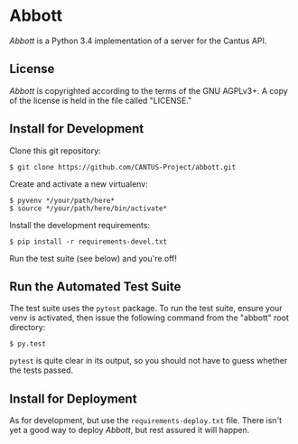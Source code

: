 Abbott
======

*Abbott* is a Python 3.4 implementation of a server for the Cantus API.

License
-------

*Abbott* is copyrighted according to the terms of the GNU AGPLv3+. A copy of the license is held in
the file called "LICENSE."

Install for Development
-----------------------

Clone this git repository:

    $ git clone https://github.com/CANTUS-Project/abbott.git

Create and activate a new virtualenv:

    $ pyvenv */your/path/here*
    $ source */your/path/here/bin/activate*

Install the development requirements:

    $ pip install -r requirements-devel.txt

Run the test suite (see below) and you're off!

Run the Automated Test Suite
----------------------------

The test suite uses the ``pytest`` package. To run the test suite, ensure your venv is activated,
then issue the following command from the "abbott" root directory:

    $ py.test

``pytest`` is quite clear in its output, so you should not have to guess whether the tests passed.

Install for Deployment
----------------------

As for development, but use the ``requirements-deploy.txt`` file. There isn't yet a good way to
deploy *Abbott*, but rest assured it will happen.
